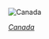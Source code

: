 
![Canada](https://www.gstatic.com/prettyearth/assets/full/5056.jpg)

*[Canada](https://www.google.com/maps/@59.116711,-109.390775,13z/data=!3m1!1e3)*
